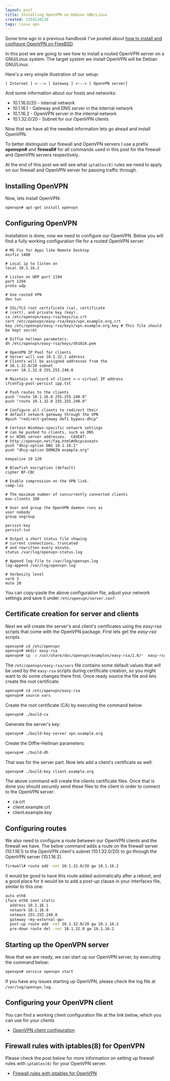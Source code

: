 ```yaml
---
layout: post
title: Installing OpenVPN on Debian GNU/Linux
created: 1354120138
tags: linux vpn
---
```

Some time ago in a previous handbook I've posted about
[how to install and configure OpenVPN on FreeBSD](/node/46). 

In this post we are going to see how to install a routed OpenVPN
server on a GNU/Linux system. The target system we install OpenVPN
will be Debian GNU/Linux.

Here's a very simple illustration of our setup:

```text
[ Internet ] <---> [ Gateway ] <---> [ OpenVPN server]
```

And some information about our hosts and networks:

* 10.1.16.0/20 - internal network
* 10.1.16.1 - Gateway and DNS server in the internal network
* 10.1.16.2 - OpenVPN server in the internal network
* 10.1.32.0/20 - Subnet for our OpenVPN clients

Now that we have all the needed information lets go ahead and install
OpenVPN.

To better distinguish our firewall and OpenVPN servers I use a prefix
**openvpn#** and **firewall#** for all commands used in this post for
the firewall and OpenVPN servers respectively.

At the end of this post we will see what `iptables(8)` rules we need
to apply on our firewall and OpenVPN server for passing traffic
through.

## Installing OpenVPN

Now, lets install OpenVPN:

```bash
openvpn# apt-get install openvpn
```

## Configuring OpenVPN
	
Installation is done, now we need to configure our OpenVPN. Below you
will find a fully working configuration file for a routed OpenVPN
server.

```
# MS Fix for Apps like Remote Desktop
mssfix 1400 
 
# Local ip to listen on
local 10.1.16.2

# Listen on UDP port 1194
port 1194
proto udp
 
# Use routed VPN
dev tun

# SSL/TLS root certificate (ca), certificate
# (cert), and private key (key).
ca /etc/openvpn/easy-rsa/keys/ca.crt
cert /etc/openvpn/easy-rsa/keys/vpn.example.org.crt
key /etc/openvpn/easy-rsa/keys/vpn.example.org.key # This file should be kept secret

# Diffie hellman parameters.
dh /etc/openvpn/easy-rsa/keys/dh1024.pem
 
# OpenVPN IP Pool for clients
# Server will use 10.1.32.1 address
# Clients will be assigned addresses from the
# 10.1.32.0/20 subnet
server 10.1.32.0 255.255.240.0
 
# Maintain a record of client <-> virtual IP address
ifconfig-pool-persist ipp.txt
 
# Push routes to the clients
push "route 10.1.16.0 255.255.240.0"
push "route 10.1.32.0 255.255.240.0"

# Configure all clients to redirect their
# default network gateway through the VPN 
#push "redirect-gateway def1 bypass-dhcp"
 
# Certain Windows-specific network settings
# can be pushed to clients, such as DNS
# or WINS server addresses.  CAVEAT:
# http://openvpn.net/faq.html#dhcpcaveats
push "dhcp-option DNS 10.1.16.1"
push "dhcp-option DOMAIN example.org"

keepalive 10 120
 
# Blowfish encryption (default)
cipher BF-CBC 
 
# Enable compression on the VPN link.
comp-lzo
 
# The maximum number of concurrently connected clients
max-clients 100
 
# User and group the OpenVPN daemon runs as
user nobody
group nogroup
	
persist-key
persist-tun
 
# Output a short status file showing
# current connections, truncated
# and rewritten every minute.
status /var/log/openvpn-status.log
 
# Append log file to /var/log/openvpn.log
log-append /var/log/openvpn.log

# Verbosity level 
verb 3
mute 20
```

You can copy-paste the above configuration file, adjust your network
settings and save it under `/etc/openvpn/server.conf`.

## Certificate creation for server and clients

Next we will create the server's and client's certificates using the
*easy-rsa* scripts that come with the OpenVPN package. First lets get
the *easy-rsa* scripts.

```bash
openvpn# cd /etc/openvpn
openvpn# mkdir easy-rsa
openvpn# cp -a /usr/share/doc/openvpn/examples/easy-rsa/2.0/*  easy-rsa/
```
	
The `/etc/openvpn/easy-rsa/vars` file contains some default values
that will be used by the `easy-rsa` scripts during certificate
creation, so you might want to do some changes there first. Once ready
source the file and lets create the root certificate.

```bash
openvpn# cd /etc/openvpn/easy-rsa
openvpn# source vars
```

Create the root certificate (CA) by executing the command below:

```bash
openvpn# ./build-ca
```

Generate the server's key:

```bash
openvpn# ./build-key-server vpn.example.org
```

Create the Diffie-Hellman parameters:

```bash
openvpn# ./build-dh
```
	
That was for the server part. Now lets add a client's certificate as
well:

```bash
openvpn# ./build-key client.example.org
```
	
The above command will create the clients certificate files. Once that
is done you should securely send these files to the client in order to
connect to the OpenVPN server:

* ca.crt
* client.example.crt
* client.example.key

## Configuring routes

We also need to configure a route between our OpenVPN clients and the
firewall we have. The below command adds a route on the firewall
server (10.1.16.1) to the OpenVPN client's subnet (10.1.32.0/20) to go
through the OpenVPN server (10.1.16.2).

```bash
firewall# route add -net 10.1.32.0/20 gw 10.1.16.2
```

It would be good to have this route added automatically after a
reboot, and a good place for it would be to add a *post-up* clause in
your interfaces file, similar to this one:

```bash
auto eth0
iface eth0 inet static
  address 10.1.16.1
  network 10.1.16.0
  netmask 255.255.240.0
  gateway <my-external-gw>
  post-up route add -net 10.1.32.0/20 gw 10.1.16.2
  pre-down route del -net 10.1.32.0 gw 10.1.16.2
```
 
## Starting up the OpenVPN server

Now that we are ready, we can start up our OpenVPN server, by
executing the command below:

```bash
openvpn# service openvpn start
```
	
If you have any issues starting up OpenVPN, please check the log file
at `/var/log/openvpn.log`.
	
## Configuring your OpenVPN client

You can find a working client configuration file at the link below,
which you can use for your clients

* [OpenVPN client configuration](/node/49)

## Firewall rules with iptables(8) for OpenVPN

Please check the post below for more information on setting up
firewall rules with `iptables(8)` for your OpenVPN server.

* [Firewall rules with iptables for OpenVPN](/node/98)
